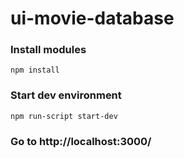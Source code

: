 # ui-movie-database

### Install modules
`npm install`

### Start dev environment
`npm run-script start-dev`

### Go to http://localhost:3000/

